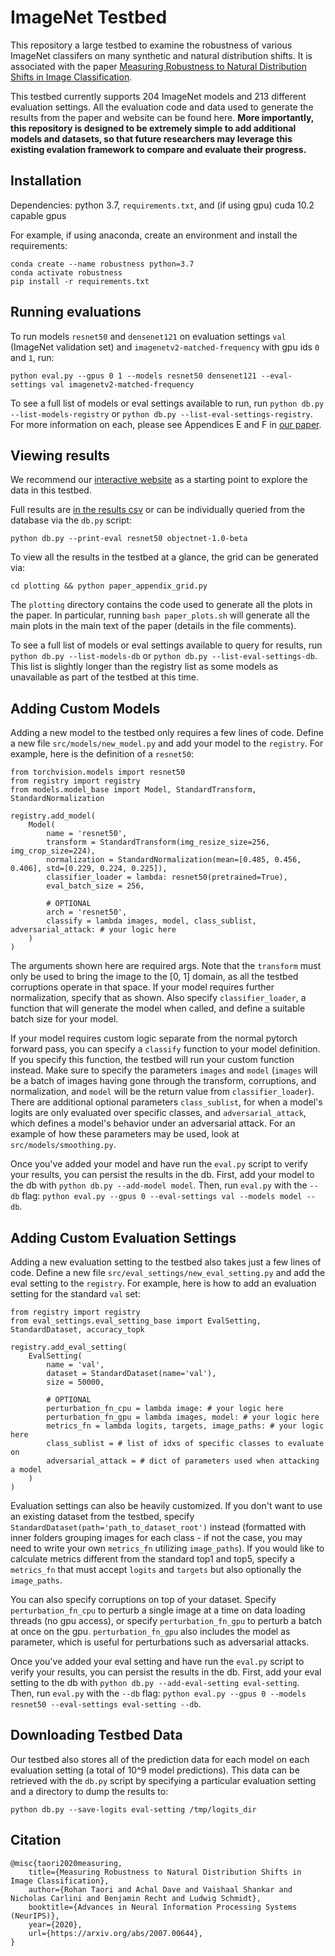 # ImageNet Testbed
This repository a large testbed to examine the robustness of various ImageNet classifers on many synthetic and natural distribution shifts. 
It is associated with the paper [Measuring Robustness to Natural Distribution Shifts in Image Classification](https://modestyachts.github.io/imagenet-testbed/).

This testbed currently supports 204 ImageNet models and 213 different evaluation settings. All the evaluation code and data used to generate the results from the paper and website can be found here. **More importantly, this repository is designed to be extremely simple to add additional models and datasets, so that future researchers may leverage this existing evalation framework to compare and evaluate their progress.**


## Installation
Dependencies: python 3.7, `requirements.txt`, and (if using gpu) cuda 10.2 capable gpus

For example, if using anaconda, create an environment and install the requirements:
```
conda create --name robustness python=3.7
conda activate robustness
pip install -r requirements.txt
```


## Running evaluations
To run models `resnet50` and `densenet121` on evaluation settings `val` (ImageNet validation set) and `imagenetv2-matched-frequency` with gpu ids `0` and `1`, run:
```
python eval.py --gpus 0 1 --models resnet50 densenet121 --eval-settings val imagenetv2-matched-frequency
```
To see a full list of models or eval settings available to run, run `python db.py --list-models-registry` or `python db.py --list-eval-settings-registry`. 
For more information on each, please see Appendices E and F in [our paper](https://arxiv.org/abs/2007.00644).


## Viewing results
We recommend our [interactive website](http://imagenet-testbed-2088145982.us-west-2.elb.amazonaws.com/) as a starting point to explore the data in this testbed.

Full results are [in the results csv](robustness_top1s.csv) or can be individually queried from the database via the `db.py` script:
```
python db.py --print-eval resnet50 objectnet-1.0-beta
```
To view all the results in the testbed at a glance, the grid can be generated via:
```
cd plotting && python paper_appendix_grid.py
```
The `plotting` directory contains the code used to generate all the plots in the paper. In particular, running `bash paper_plots.sh` will generate all the main plots in the main text of the paper (details in the file comments).

To see a full list of models or eval settings available to query for results, run `python db.py --list-models-db` or `python db.py --list-eval-settings-db`. This list is slightly longer than the registry list as some models as unavailable as part of the testbed at this time.


## Adding Custom Models
Adding a new model to the testbed only requires a few lines of code. Define a new file `src/models/new_model.py` and add your model to the `registry`. For example, here is the definition of a `resnet50`:
```
from torchvision.models import resnet50
from registry import registry
from models.model_base import Model, StandardTransform, StandardNormalization

registry.add_model(
    Model(
        name = 'resnet50',
        transform = StandardTransform(img_resize_size=256, img_crop_size=224),
        normalization = StandardNormalization(mean=[0.485, 0.456, 0.406], std=[0.229, 0.224, 0.225]),
        classifier_loader = lambda: resnet50(pretrained=True),
        eval_batch_size = 256,

        # OPTIONAL
        arch = 'resnet50',
        classify = lambda images, model, class_sublist, adversarial_attack: # your logic here
    )
)
```
The arguments shown here are required args. Note that the `transform` must only be used to bring the image to the [0, 1] domain, as all the testbed corruptions operate in that space. If your model requires further normalization, specify that as shown. Also specify `classifier_loader`, a function that will generate the model when called, and define a suitable batch size for your model.

If your model requires custom logic separate from the normal pytorch forward pass, you can specify a `classify` function to your model definition. If you specify this function, the testbed will run your custom function instead. Make sure to specify the parameters `images` and `model` (`images` will be a batch of images having gone through the transform, corruptions, and normalization, and `model` will be the return value from `classifier_loader`). There are additional optional parameters `class_sublist`, for when a model's logits are only evaluated over specific classes, and `adversarial_attack`, which defines a model's behavior under an adversarial attack. For an example of how these parameters may be used, look at `src/models/smoothing.py`.

Once you've added your model and have run the `eval.py` script to verify your results, you can persist the results in the db. First, add your model to the db with `python db.py --add-model model`. Then, run `eval.py` with the `--db` flag: `python eval.py --gpus 0 --eval-settings val --models model --db`.


## Adding Custom Evaluation Settings
Adding a new evaluation setting to the testbed also takes just a few lines of code. Define a new file `src/eval_settings/new_eval_setting.py` and add the eval setting to the `registry`. For example, here is how to add an evaluation setting for the standard `val` set:
```
from registry import registry
from eval_settings.eval_setting_base import EvalSetting, StandardDataset, accuracy_topk

registry.add_eval_setting(
    EvalSetting(
        name = 'val',
        dataset = StandardDataset(name='val'),
        size = 50000,

        # OPTIONAL
        perturbation_fn_cpu = lambda image: # your logic here
        perturbation_fn_gpu = lambda images, model: # your logic here
        metrics_fn = lambda logits, targets, image_paths: # your logic here
        class_sublist = # list of idxs of specific classes to evaluate on
        adversarial_attack = # dict of parameters used when attacking a model
    )
)
```
Evaluation settings can also be heavily customized. If you don't want to use an existing dataset from the testbed, specify `StandardDataset(path='path_to_dataset_root')` instead (formatted with inner folders grouping images for each class - if not the case, you may need to write your own `metrics_fn` utilizing `image_paths`). If you would like to calculate metrics different from the standard top1 and top5, specify a `metrics_fn` that must accept `logits` and `targets` but also optionally the `image_paths`. 

You can also specify corruptions on top of your dataset. Specify `perturbation_fn_cpu` to perturb a single image at a time on data loading threads (no gpu access), or specify `perturbation_fn_gpu` to perturb a batch at once on the gpu. `perturbation_fn_gpu` also includes the model as parameter, which is useful for perturbations such as adversarial attacks.

Once you've added your eval setting and have run the `eval.py` script to verify your results, you can persist the results in the db. First, add your eval setting to the db with `python db.py --add-eval-setting eval-setting`. Then, run `eval.py` with the `--db` flag: `python eval.py --gpus 0 --models resnet50 --eval-settings eval-setting --db`.


## Downloading Testbed Data
Our testbed also stores all of the prediction data for each model on each evaluation setting (a total of 10^9 model predictions). This data can be retrieved with the `db.py` script by specifying a particular evaluation setting and a directory to dump the results to:
```
python db.py --save-logits eval-setting /tmp/logits_dir
```


## Citation
```
@misc{taori2020measuring,
    title={Measuring Robustness to Natural Distribution Shifts in Image Classification},
    author={Rohan Taori and Achal Dave and Vaishaal Shankar and Nicholas Carlini and Benjamin Recht and Ludwig Schmidt},
    booktitle={Advances in Neural Information Processing Systems (NeurIPS)},
    year={2020},
    url={https://arxiv.org/abs/2007.00644},
}
